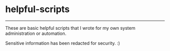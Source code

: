 # helpful-scripts
---
These are basic helpful scripts that I wrote for my own system administration or automation. 

Sensitive information has been redacted for security. :)
